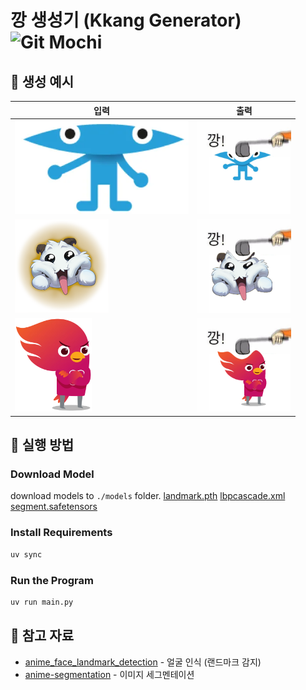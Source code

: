 # 깡 생성기 (Kkang Generator) <img src="https://github.githubassets.com/images/mona-loading-default.gif" width="50" height="50" alt="Git Mochi">



## 📸 생성 예시

| 입력 | 출력 |
|------|------|
| <img src="examples/test3.png" height="150" alt=""> | <img src="examples/test3_out.png" height="150" alt=""> |
| <img src="examples/test4.png" height="150" alt=""> | <img src="examples/test4_out.png" height="150" alt=""> |
| <img src="examples/test5.png" height="150" alt=""> | <img src="examples/test5_out.png" height="150" alt=""> |

## 🚀 실행 방법

### Download Model
download models to `./models` folder.
[landmark.pth](https://drive.google.com/open?id=1NckKw7elDjQTllRxttO87WY7cnQwdMqz)
[lbpcascade.xml](https://github.com/nagadomi/lbpcascade_animeface)
[segment.safetensors](https://huggingface.co/skytnt/anime-seg/tree/main)

### Install Requirements
```bash
uv sync
```

### Run the Program
```bash
uv run main.py
```

## 📝 참고 자료

- [anime_face_landmark_detection](https://github.com/kanosawa/anime_face_landmark_detection) - 얼굴 인식 (랜드마크 감지)
- [anime-segmentation](https://github.com/SkyTNT/anime-segmentation) - 이미지 세그멘테이션